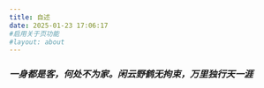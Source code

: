 ```yaml
---
title: 自述
date: 2025-01-23 17:06:17
#启用关于页功能
#layout: about
---
```




###     *一身都是客，何处不为家。闲云野鹤无拘束，万里独行天一涯*

